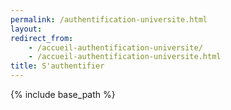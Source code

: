 ```yaml
---
permalink: /authentification-universite.html
layout: 
redirect_from:
    - /accueil-authentification-universite/
    - /accueil-authentification-universite.html
title: S'authentifier
---
```


{% include base_path %}

<html lang="fr">
<head>
  <script src="https://apis.google.com/js/platform.js"></script>
    <meta name="google-signin-client_id" content="780974065492-pe6crknvlvmjsta8opn6fa3shjtg6pti.apps.googleusercontent.com">
 </head>
  <body>
      <div class="g-signin2" data-onsucces="onSignIn" data-redirecturi="{{ base_path }}/page-accueil-valide-universite.html"></div>
      <div id="content"></div>
  </body>
  <script>
    function onSignIn(googleUser) {
    var profile = googleUser.getBasicProfile()
    if(googleUser.getHostedDomain() !== 'enpc.fr') {
        window.location.replace("{{ base_path }}/page-accueil-valide-universite.html");
    }
    } else {
        alert("Votre nom de domaine de mail ne correspond pas avec l'institution.")
    }
  </script>
</html>